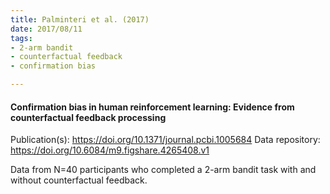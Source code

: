 ```yaml
---
title: Palminteri et al. (2017)
date: 2017/08/11
tags:
- 2-arm bandit
- counterfactual feedback
- confirmation bias

---
```


#### Confirmation bias in human reinforcement learning: Evidence from counterfactual feedback processing

Publication(s): https://doi.org/10.1371/journal.pcbi.1005684
Data repository: https://doi.org/10.6084/m9.figshare.4265408.v1

Data from N=40 participants who completed a 2-arm bandit task with and without counterfactual feedback.
